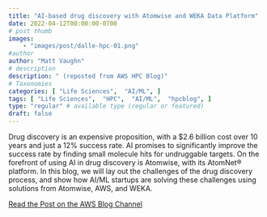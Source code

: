 ```yaml
---
title: "AI-based drug discovery with Atomwise and WEKA Data Platform"
date: 2022-04-12T00:00:00-0700
# post thumb
images:
    - "images/post/dalle-hpc-01.png"
#author
author: "Matt Vaughn"
# description
description: " (reposted from AWS HPC Blog)"
# Taxonomies
categories: [ "Life Sciences",  "AI/ML", ]
tags: [ "Life Sciences",  "HPC",  "AI/ML",  "hpcblog", ]
type: "regular" # available type (regular or featured)
draft: false
---
```


Drug discovery is an expensive proposition, with a $2.6 billion cost over 10 years and just a 12% success rate. AI promises to significantly improve the success rate by finding small molecule hits for undruggable targets. On the forefront of using AI in drug discovery is Atomwise, with its AtomNet® platform. In this blog, we will lay out the challenges of the drug discovery process, and show how AI/ML startups are solving these challenges using solutions from Atomwise, AWS, and WEKA.

<a href="https://aws.amazon.com/blogs/hpc/ai-based-drug-discovery-with-atomwise-and-weka-data-platform/" class="btn btn-primary btn-lg active" role="button" aria-pressed="true" style="margin-top: 8px;">Read the Post on the AWS Blog Channel</a>